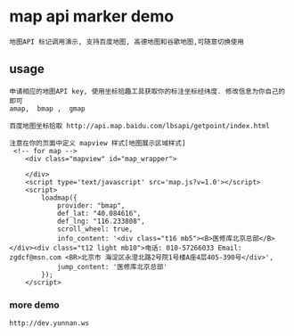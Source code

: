 # map api marker demo
    
    地图API 标记调用演示, 支持百度地图, 高德地图和谷歌地图,可随意切换使用

## usage

    申请相应的地图API key, 使用坐标拾趣工具获取你的标注坐标经纬度. 修改信息为你自己的即可
    amap,  bmap ,  gmap
    
    百度地图坐标拾取 http://api.map.baidu.com/lbsapi/getpoint/index.html

	注意在你的页面中定义 mapview 样式[地图展示区域样式]
     <!-- for map -->
        <div class="mapview" id="map_wrapper">

        </div>
        <script type='text/javascript' src='map.js?v=1.0'></script>
        <script>
            loadmap({
                provider: "bmap",
                def_lat: "40.084616",
                def_lng: "116.233808",
                scroll_wheel: true,
                info_content: '<div class="t16 mb5"><B>医修库北京总部</B></div><div class="t12 light mb10">电话: 010-57266033 Email: zgdcf@msn.com <BR>北京市 海淀区永澄北路2号院1号楼A座4层405-390号</div>',
                jump_content: '医修库北京总部'
            });
        </script>



### more demo

    http://dev.yunnan.ws
    


